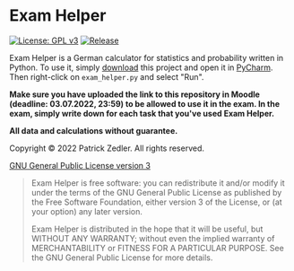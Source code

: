 # Exam Helper

[![License: GPL v3](https://img.shields.io/badge/License-GPLv3-blue.svg)](https://www.gnu.org/licenses/gpl-3.0)  [![Release](https://img.shields.io/github/v/release/patzly/ain2-stochastik?label=Release&logo=github)](https://github.com/patzly/ain2-stochastik/releases)

Exam Helper is a German calculator for statistics and probability written in Python.
To use it, simply [download](https://github.com/patzly/ain2-stochastik/releases) this project and open it in [PyCharm](https://www.jetbrains.com/pycharm/). Then right-click on `exam_helper.py` and select "Run".

**Make sure you have uploaded the link to this repository in Moodle (deadline: 03.07.2022, 23:59) to be allowed to use it in the exam. In the exam, simply write down for each task that you've used Exam Helper.**

**All data and calculations without guarantee.**

Copyright &copy; 2022 Patrick Zedler. All rights reserved.

[GNU General Public License version 3](https://www.gnu.org/licenses/gpl.txt)

> Exam Helper is free software: you can redistribute it and/or modify it under the terms of the GNU General Public License as published by the Free Software Foundation, either version 3 of the License, or (at your option) any later version.
>
> Exam Helper is distributed in the hope that it will be useful, but WITHOUT ANY WARRANTY; without even the implied warranty of MERCHANTABILITY or FITNESS FOR A PARTICULAR PURPOSE. See the GNU General Public License for more details.
